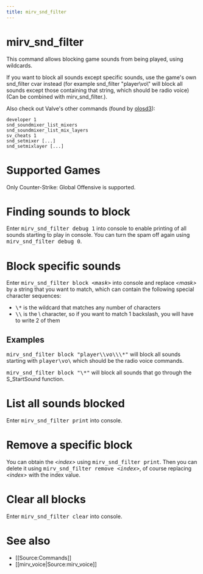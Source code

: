 ```yaml
---
title: mirv_snd_filter
---
```


# mirv_snd_filter

This command allows blocking game sounds from being played, using wildcards.

If you want to block all sounds except specific sounds, use the game's own snd_filter cvar instead (for example snd_filter &quot;player\\vo\\&quot; will block all sounds except those containing that string, which should be radio voice) (Can be combined with mirv_snd_filter.).

Also check out Valve's other commands (found by [olosd3](https://twitter.com/olosd3)):
```
developer 1
snd_soundmixer_list_mixers
snd_soundmixer_list_mix_layers
sv_cheats 1
snd_setmixer [...]
snd_setmixlayer [...]
```

# Supported Games

Only Counter-Strike: Global Offensive is supported.

# Finding sounds to block

Enter <tt>mirv_snd_filter debug 1</tt> into console to enable printing of all sounds starting to play in console. You can turn the spam off again using <tt>mirv_snd_filter debug 0</tt>.

# Block specific sounds

Enter <tt>mirv_snd_filter block _&lt;mask&gt;_</tt> into console and replace _&lt;mask&gt;_ by a string that you want to match, which can contain the following special character sequences:
* <tt>\\*</tt> is the wildcard that matches any number of characters
* <tt>\\\\</tt> is the \\ character, so if you want to match 1 backslash, you will have to write 2 of them

## Examples

<tt>mirv_snd_filter block &quot;player\\\\vo\\\\\\*&quot;</tt> will block all sounds starting with <tt>player\\vo\\</tt> which should be the radio voice commands.

<tt>mirv_snd_filter block &quot;\\*&quot;</tt> will block all sounds that go through the S_StartSound function.

# List all sounds blocked

Enter <tt>mirv_snd_filter print</tt> into console.

# Remove a specific block

You can obtain the _&lt;index&gt;_ using <tt>mirv_snd_filter print</tt>. Then you can delete it using <tt>mirv_snd_filter remove _&lt;index&gt;_</tt>, of course replacing _&lt;index&gt;_ with the index value.

# Clear all blocks

Enter <tt>mirv_snd_filter clear</tt> into console.

# See also

* [[Source:Commands]]
* [[mirv_voice|Source:mirv_voice]]
